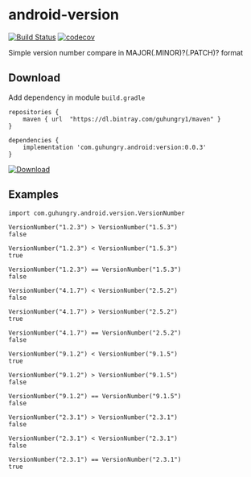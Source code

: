 # android-version
[![Build Status](https://travis-ci.org/guhungry/android-version.svg?branch=master)](https://travis-ci.org/guhungry/android-version)
[![codecov](https://codecov.io/gh/guhungry/android-version/branch/master/graph/badge.svg)](https://codecov.io/gh/guhungry/android-version)

Simple version number compare in MAJOR(.MINOR)?(.PATCH)? format

## Download
Add dependency in module `build.gradle`
```
repositories {
    maven { url  "https://dl.bintray.com/guhungry1/maven" }
}

dependencies {
    implementation 'com.guhungry.android:version:0.0.3'
}
```

[ ![Download](https://api.bintray.com/packages/guhungry1/maven/com.guhungry.android%3Aversion/images/download.svg) ](https://bintray.com/guhungry1/maven/com.guhungry.android%3Aversion/_latestVersion)

## Examples
```
import com.guhungry.android.version.VersionNumber

VersionNumber("1.2.3") > VersionNumber("1.5.3")
false

VersionNumber("1.2.3") < VersionNumber("1.5.3")
true

VersionNumber("1.2.3") == VersionNumber("1.5.3")
false

VersionNumber("4.1.7") < VersionNumber("2.5.2")
false

VersionNumber("4.1.7") > VersionNumber("2.5.2")
true

VersionNumber("4.1.7") == VersionNumber("2.5.2")
false

VersionNumber("9.1.2") < VersionNumber("9.1.5")
true

VersionNumber("9.1.2") > VersionNumber("9.1.5")
false

VersionNumber("9.1.2") == VersionNumber("9.1.5")
false

VersionNumber("2.3.1") > VersionNumber("2.3.1")
false

VersionNumber("2.3.1") < VersionNumber("2.3.1")
false

VersionNumber("2.3.1") == VersionNumber("2.3.1")
true
```
